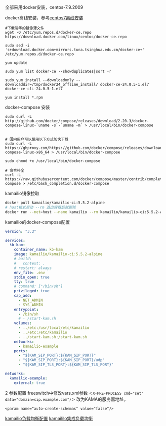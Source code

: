 全部采用docker安装，centos-7.9.2009

docker离线安装，参考[centos7离线安装](https://yeasy.gitbook.io/docker_practice/install/offline)

```
#下载清华的镜像源文件
wget -O /etc/yum.repos.d/docker-ce.repo https://download.docker.com/linux/centos/docker-ce.repo

sudo sed -i 's+download.docker.com+mirrors.tuna.tsinghua.edu.cn/docker-ce+' /etc/yum.repos.d/docker-ce.repo

yum update

sudo yum list docker-ce --showduplicates|sort -r

sudo yum install --downloadonly --downloaddir=/tmp/docker24_offline_install/ docker-ce-24.0.5-1.el7 docker-ce-cli-24.0.5-1.el7

yum install *.rpm
```

docker-compose 安装
```
sudo curl -L http://github.com/docker/compose/releases/download/2.20.3/docker-compose-linux-`uname -s`-`uname -m` > /usr/local/bin/docker-compose


# 国内用户可以使用以下方式加快下载
sudo curl -L https://ghproxy.com/https://github.com/docker/compose/releases/download/v2.20.3/docker-compose-linux-x86_64 > /usr/local/bin/docker-compose

sudo chmod +x /usr/local/bin/docker-compose

# 命令补全
curl -L https://raw.githubusercontent.com/docker/compose/master/contrib/completion/bash/docker-compose > /etc/bash_completion.d/docker-compose
```

kamailio镜像拉取
```bash
docker pull kamailio/kamailio-ci:5.5.2-alpine
# host模式启动 --rm 退出容器后就删除
docker run --net=host --name kamailio --rm kamailio/kamailio-ci:5.5.2-alpine
```


kamailio的docker-compose配置
```yaml
version: "3.3"

services:
  kb-kam:
    container_name: kb-kam
    image: kamailio/kamailio-ci:5.5.2-alpine
    # build:
    #   context: .
    # restart: always
    env_file: .env
    stdin_open: true
    tty: true
    # command: ["/bin/sh"]
    privileged: true
    cap_add:
      - NET_ADMIN
      - SYS_ADMIN
    entrypoint:
      - /bin/sh
      # - /start-kam.sh
    volumes:
      - ../etc:/usr/local/etc/kamailio
      - ../etc:/etc/kamailio
      - ../start-kam.sh:/start-kam.sh
    networks:
      - kamailio-example
    ports:
      - "${KAM_SIP_PORT}:${KAM_SIP_PORT}"
      - "${KAM_SIP_PORT}:${KAM_SIP_PORT}/udp"
      - "${KAM_SIP_TLS_PORT}:${KAM_SIP_TLS_PORT}"

networks:
  kamailio-example:
    external: true
```

2 参数配置
freeswitch中修改vars.xml参数
`＜X-PRE-PROCESS cmd="set" data="domain=sip.example.com"/＞`
改为KAMA的服务器地址。

`<param name="auto-create-schemas" value="false"/>`

[kamailio负载均衡配置](https://blog.csdn.net/yetyongjin/article/details/88706664)
[kamaililo集成负载均衡](https://juejin.cn/post/6844903551848677389)


